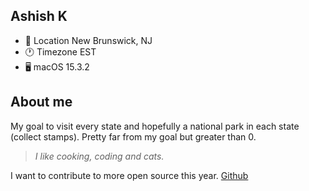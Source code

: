 ## Ashish K

- 📍 Location New Brunswick, NJ
- 🕐 Timezone EST
- 🖥️ macOS 15.3.2

## About me

My goal to visit every state and hopefully a national park in each state (collect stamps). Pretty far from my goal but greater than 0. 
> *I like cooking, coding and cats.*

I want to contribute to more open source this year. [Github](https://github.com/ashish-kd)
